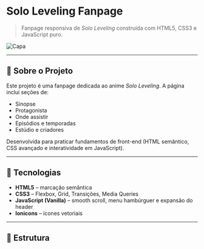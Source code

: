 # Solo Leveling Fanpage

> Fanpage responsiva de _Solo Leveling_ construída com HTML5, CSS3 e JavaScript puro.

![Capa](assets/preview.png)

---

## 🎯 Sobre o Projeto

Este projeto é uma fanpage dedicada ao anime _Solo Leveling_. A página inclui seções de:
- Sinopse
- Protagonista
- Onde assistir
- Episódios e temporadas
- Estúdio e criadores

Desenvolvida para praticar fundamentos de front-end (HTML semântico, CSS avançado e interatividade em JavaScript).

---

## 🚀 Tecnologias

- **HTML5** – marcação semântica
- **CSS3** – Flexbox, Grid, Transições, Media Queries
- **JavaScript (Vanilla)** – smooth scroll, menu hambúrguer e expansão do header
- **Ionicons** – ícones vetoriais

---

## 📂 Estrutura
